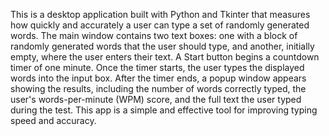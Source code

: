 This is a desktop application built with Python and Tkinter that measures how quickly and accurately a user can type a set of randomly generated words.
The main window contains two text boxes: one with a block of randomly generated words that the user should type, and another, initially empty, where the user enters their text. 
A Start button begins a countdown timer of one minute. Once the timer starts, the user types the displayed words into the input box. After the timer ends, a popup window appears showing the results, including the number of words correctly typed, the user's words-per-minute (WPM) score, and the full text the user typed during the test.
This app is a simple and effective tool for improving typing speed and accuracy.
